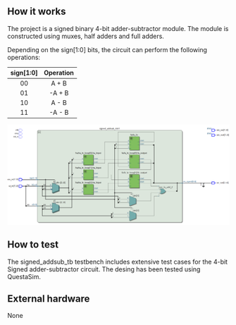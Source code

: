 <!---

This file is used to generate your project datasheet. Please fill in the information below and delete any unused
sections.

You can also include images in this folder and reference them in the markdown. Each image must be less than
512 kb in size, and the combined size of all images must be less than 1 MB.
-->

## How it works

The project is a signed binary 4-bit adder-subtractor module. The module is constructed using muxes, half adders and full adders.

Depending on the sign[1:0] bits, the circuit can perform the following operations:


| sign[1:0] | Operation |
|:-----------:|:-----------:|
| 00 | A + B |
| 01 | -A + B |
| 10 | A - B |
| 11 | -A - B |


![](ckt.PNG)

## How to test

The signed_addsub_tb testbench includes extensive test cases for the 4-bit Signed adder-subtractor circuit. The desing has been tested using QuestaSim.

## External hardware

None
